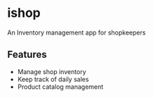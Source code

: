 # ishop

An Inventory management app for shopkeepers

## Features


- Manage shop inventory
- Keep track of daily sales
- Product catalog management

